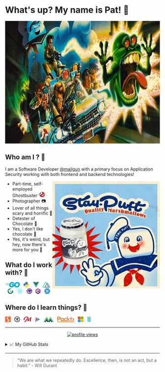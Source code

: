 # What's up? My name is Pat! 👻

<p align="center">

<img alt="The Real Ghostbusters Artwork by Unknown Artist" src="https://github.com/whyistilley/whyistilley/blob/master/resources/the-real-ghostbusters-cartoon.jpg?raw=true" width="800" height="400" />

</p>

## Who am I ? 🤔

I am a Software Developer [@mailgun](https://mailgun.com) with a primary focus on Application Security working with both frontend and backend technologies!  

<img align="right" alt="GIF" src="https://github.com/whyistilley/whyistilley/blob/master/resources/quality-marshmallows.gif?raw=true" width="350" height="350" />

- Part-time, self-employed Ghostbuster ![Ghostbusters Logo](./resources/ghostbusters.png) 
- Photographer 📷
- Lover of all things scary and horrific 🦇
- Detester of Chocolate 🍫
- Yes, I don't like chocolate 🤨
- Yes, it's weird, but hey, now there's more for you 🎉

## What do I work with? 🚧

[![Golang](./resources/golang.png)](https://golang.org)
&nbsp;
[![Python](./resources/python.png)](https://www.python.org/)
&nbsp;
[![VueJS](./resources/vue.png)](https://vuejs.org)
&nbsp;
[![NuxtJS](./resources/nuxt.png)](https://nuxtjs.org)
&nbsp;
[![Gridsome](./resources/gridsome.png)](https://gridsome.org)
&nbsp;
[![ReactJS](./resources/react.png)](https://reactjs.org)
&nbsp;
[![GatsbyJS](./resources/gatsby.png)](https://gatsbyjs.com)
&nbsp;
[![CSharp](./resources/csharp.png)](https://docs.microsoft.com/en-us/dotnet/csharp/)
&nbsp;
[![Xamarin](./resources/xamarin.png)](https://docs.microsoft.com/en-us/xamarin/)

## Where do I learn things? 📓

[![PortSwigger](./resources/portswigger.png)](https://portswigger.net)
&nbsp;
[![OWASP](./resources/owasp.png)](https://owasp.org)
&nbsp;
[![Frontend Masters](./resources/frontendmasters.png)](https://frontendmasters.com)
&nbsp;
[![Vue School](./resources/vueschool.io.png)](https://vueschool.io)
&nbsp;
[![Vue Mastery](./resources/vuemastery.png)](https://vuemastery.com)
&nbsp;
[![PacktPub](./resources/packt.png)](https://www.packtpub.com)
&nbsp;
[![Microsoft Docs](./resources/microsoft.png)](https://docs.microsoft.com/en-us/learn/)
&nbsp;
[![Golang Docs](./resources/gopher.png)](https://golang.org/doc/)

---

<a href="https://github.com/antonkomarev/github-profile-views-counter">

<p align="center">

<img src="https://komarev.com/ghpvc/?username=whyistilley" alt="profile views" />

</p>

</a>

<details>

<summary>📈 My GitHub Stats</summary>

<a href="https://github.com/anuraghazra/github-readme-stats">

<p align="center">

<img src="https://github-readme-stats-five-tan.vercel.app/api?username=whyistilley&show_icons=true&title_color=fff&icon_color=79ff97&text_color=9f9f9f&bg_color=151515" alt="whyistilley github stats" />

</p>

</a>

<a href="https://github.com/anuraghazra/github-readme-stats">

<p align="center">

<img src="https://github-readme-stats-five-tan.vercel.app/api/top-langs/?username=whyistilley&show_icons=true&title_color=fff&icon_color=79ff97&text_color=9f9f9f&bg_color=151515&layout=compact&langs_count=10&hide=css,html" alt="whyistilley most used languages" />

</p>

</a>

</details>

---

> "We are what we repeatedly do. Excellence, then, is not an act, but a habit." \- Will Durant
